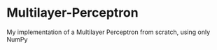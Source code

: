 # Multilayer-Perceptron
My implementation of a Multilayer Perceptron from scratch, using only NumPy

